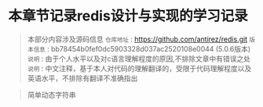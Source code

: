 # 本章节记录redis设计与实现的学习记录

> 本部分内容涉及源码信息
`仓库地址` : https://github.com/antirez/redis.git
`版本信息` : bb78454b0fef0dc5903328d037ac2520108e0044 (5.0.6版本)
`说明` : 由于个人水平以及对c语言理解程度的原因,不排除文章中有错误之处
`说明` : 中文注释，基于本人对代码的理解翻译的，受限于代码理解程度以及英语水平，不排除有翻译不准确指出

> 简单动态字符串
